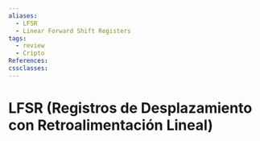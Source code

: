```yaml
---
aliases:
  - LFSR
  - Linear Forward Shift Registers
tags:
  - review
  - Cripto
References: 
cssclasses:
---
```

# LFSR (**Registros de Desplazamiento con Retroalimentación Lineal**)
